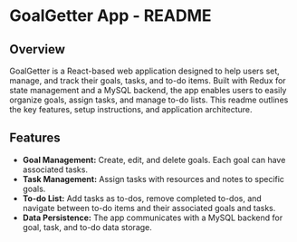 # GoalGetter App - README

## Overview

GoalGetter is a React-based web application designed to help users set, manage, and track their goals, tasks, and to-do items. Built with Redux for state management and a MySQL backend, the app enables users to easily organize goals, assign tasks, and manage to-do lists. This readme outlines the key features, setup instructions, and application architecture.

## Features
- **Goal Management:** Create, edit, and delete goals. Each goal can have associated tasks.
- **Task Management:** Assign tasks with resources and notes to specific goals.
- **To-do List:** Add tasks as to-dos, remove completed to-dos, and navigate between to-do items and their associated goals and tasks.
- **Data Persistence:** The app communicates with a MySQL backend for goal, task, and to-do data storage.

